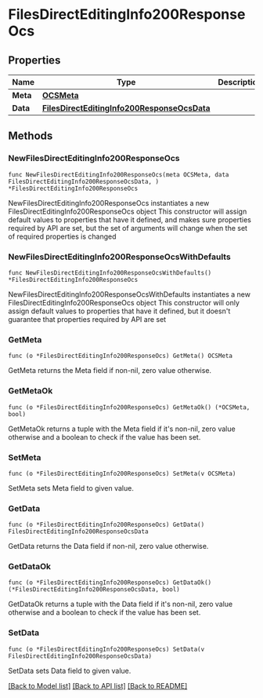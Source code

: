 # FilesDirectEditingInfo200ResponseOcs

## Properties

Name | Type | Description | Notes
------------ | ------------- | ------------- | -------------
**Meta** | [**OCSMeta**](OCSMeta.md) |  | 
**Data** | [**FilesDirectEditingInfo200ResponseOcsData**](FilesDirectEditingInfo200ResponseOcsData.md) |  | 

## Methods

### NewFilesDirectEditingInfo200ResponseOcs

`func NewFilesDirectEditingInfo200ResponseOcs(meta OCSMeta, data FilesDirectEditingInfo200ResponseOcsData, ) *FilesDirectEditingInfo200ResponseOcs`

NewFilesDirectEditingInfo200ResponseOcs instantiates a new FilesDirectEditingInfo200ResponseOcs object
This constructor will assign default values to properties that have it defined,
and makes sure properties required by API are set, but the set of arguments
will change when the set of required properties is changed

### NewFilesDirectEditingInfo200ResponseOcsWithDefaults

`func NewFilesDirectEditingInfo200ResponseOcsWithDefaults() *FilesDirectEditingInfo200ResponseOcs`

NewFilesDirectEditingInfo200ResponseOcsWithDefaults instantiates a new FilesDirectEditingInfo200ResponseOcs object
This constructor will only assign default values to properties that have it defined,
but it doesn't guarantee that properties required by API are set

### GetMeta

`func (o *FilesDirectEditingInfo200ResponseOcs) GetMeta() OCSMeta`

GetMeta returns the Meta field if non-nil, zero value otherwise.

### GetMetaOk

`func (o *FilesDirectEditingInfo200ResponseOcs) GetMetaOk() (*OCSMeta, bool)`

GetMetaOk returns a tuple with the Meta field if it's non-nil, zero value otherwise
and a boolean to check if the value has been set.

### SetMeta

`func (o *FilesDirectEditingInfo200ResponseOcs) SetMeta(v OCSMeta)`

SetMeta sets Meta field to given value.


### GetData

`func (o *FilesDirectEditingInfo200ResponseOcs) GetData() FilesDirectEditingInfo200ResponseOcsData`

GetData returns the Data field if non-nil, zero value otherwise.

### GetDataOk

`func (o *FilesDirectEditingInfo200ResponseOcs) GetDataOk() (*FilesDirectEditingInfo200ResponseOcsData, bool)`

GetDataOk returns a tuple with the Data field if it's non-nil, zero value otherwise
and a boolean to check if the value has been set.

### SetData

`func (o *FilesDirectEditingInfo200ResponseOcs) SetData(v FilesDirectEditingInfo200ResponseOcsData)`

SetData sets Data field to given value.



[[Back to Model list]](../README.md#documentation-for-models) [[Back to API list]](../README.md#documentation-for-api-endpoints) [[Back to README]](../README.md)


